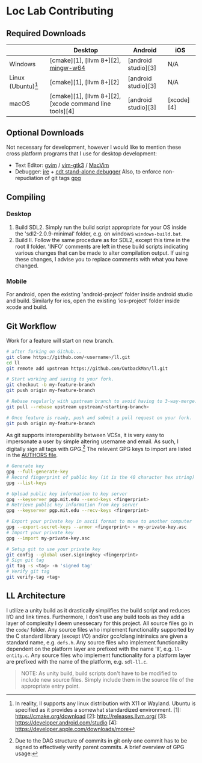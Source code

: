 # Loc Lab Contributing

## Required Downloads
|                    | Desktop                                                                           | Android             | iOS        |
| ------------------ | --------------------------------------------------------------------------------- | ------------------- | ---------- |
| Windows            | [cmake][1], [llvm 8+][2], [mingw-w64](https://sourceforge.net/projects/mingw-w64) | [android studio][3] | N/A        |
| Linux (Ubuntu)[^1] | [cmake][1], [llvm 8+][2]                                                          | [android studio][3] | N/A        |
| macOS              | [cmake][1], [llvm 8+][2], [xcode command line tools][4]                           | [android studio][3] | [xcode][4] |

[^1]: In reality, ll supports any linux distribution with X11 or Wayland. Ubuntu is specified as it provides a somewhat standardized environment.
[1]: https://cmake.org/download
[2]: http://releases.llvm.org/
[3]: https://developer.android.com/studio
[4]: https://developer.apple.com/downloads/more

## Optional Downloads
Not necessary for development, however I would like to mention these cross platform programs that I use for desktop development:
* Text Editor: [gvim](https://www.vim.org/download.php) / [vim-gtk3](https://packages.ubuntu.com/xenial/vim-gtk3) / [MacVim](https://github.com/macvim-dev/macvim) 
* Debugger: [jre](https://www.oracle.com/technetwork/java/javase/downloads/jre8-downloads-2133155.html) + [cdt stand-alone debugger](https://www.eclipse.org/cdt/downloads.php)
Also, to enforce non-repudiation of git tags [gpg](https://gnupg.org/download/)

## Compiling
### Desktop
1. Build SDL2. Simply run the build script appropriate for your OS inside the 'sdl2-2.0.9-minimal' folder, e.g. on windows `windows-build.bat`.
2. Build ll. Follow the same procedure as for SDL2, except this time in the root ll folder.
'INFO' comments are left in these build scripts indicating various changes that can be made to alter compilation output. If using these changes, I advise you to replace comments with what you have changed.
### Mobile
For android, open the existing 'android-project' folder inside android studio and build. 
Similarly for ios, open the existing 'ios-project' folder inside xcode and build. 

## Git Workflow 
Work for a feature will start on new branch.
```bash
# after forking on Github...
git clone https://github.com/<username>/ll.git
cd ll
git remote add upstream https://github.com/OutbackMan/ll.git

# Start working and saving to your fork.
git checkout -b my-feature-branch
git push origin my-feature-branch 

# Rebase regularly with upstream branch to avoid having to 3-way-merge.
git pull --rebase upstream upstream/<starting-branch>

# Once feature is ready, push and submit a pull request on your fork.
git push origin my-feature-branch
```

As git supports interoperability between VCSs, it is very easy to impersonate a user by simple altering username and email. As such, I digitally sign all tags with GPG.[^2]
The relevent GPG keys to import are listed in the [AUTHORS file](AUTHORS.md).
[^2]: Due to the DAG structure of commits in git only one commit has to be signed to effectively verify parent commits.
A brief overview of GPG usage:
```bash
# Generate key
gpg --full-generate-key
# Record fingerprint of public key (it is the 40 character hex string)
gpg --list-keys

# Upload public key information to key server
gpg --keyserver pgp.mit.edu --send-keys <fingerprint>
# Retrieve public key information from key server
gpg --keyserver pgp.mit.edu --recv-keys <fingerprint>

# Export your private key in ascii format to move to another computer
gpg --export-secret-keys --armor <fingerprint> > my-private-key.asc
# Import your private key
gpg --import my-private-key.asc

# Setup git to use your private key 
git config --global user.signingkey <fingerprint>
# Sign git tag
git tag -s <tag> -m 'signed tag'
# Verify git tag
git verify-tag <tag>
```

## LL Architecture
I utilize a unity build as it drastically simplifies the build script and reduces I/O and link times.
Furthermore, I don't use any build tools as they add a layer of complexity I deem unessecary for this project.
All source files go in the `code/` folder. 
Any source files who implement functionality supported by the C standard library (except I/O) and/or gcc/clang intrinsics are given a standard name, e.g. `defs.h`.
Any source files who implement functionality dependent on the platform layer are prefixed with the name 'll', e.g. `ll-entity.c`.
Any source files who implement functionality for a platform layer are prefixed with the name of the platform, e.g. `sdl-ll.c`.

> NOTE: As unity build, build scripts don't have to be modified to include new source files. Simply include them in the source file of the appropriate entry point.

